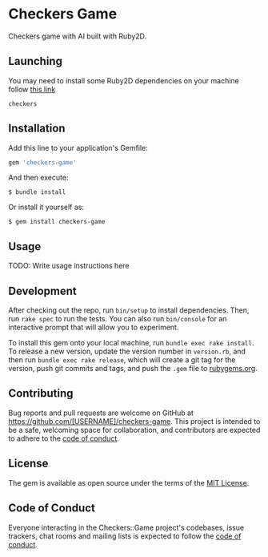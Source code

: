 # Checkers Game

Checkers game with AI built with Ruby2D.

## Launching

You may need to install some Ruby2D dependencies on your machine follow [this link](https://www.ruby2d.com/learn/get-started/)

```
checkers
```

## Installation

Add this line to your application's Gemfile:

```ruby
gem 'checkers-game'
```

And then execute:

    $ bundle install

Or install it yourself as:

    $ gem install checkers-game

## Usage

TODO: Write usage instructions here

## Development

After checking out the repo, run `bin/setup` to install dependencies. Then, run `rake spec` to run the tests. You can also run `bin/console` for an interactive prompt that will allow you to experiment.

To install this gem onto your local machine, run `bundle exec rake install`. To release a new version, update the version number in `version.rb`, and then run `bundle exec rake release`, which will create a git tag for the version, push git commits and tags, and push the `.gem` file to [rubygems.org](https://rubygems.org).

## Contributing

Bug reports and pull requests are welcome on GitHub at https://github.com/[USERNAME]/checkers-game. This project is intended to be a safe, welcoming space for collaboration, and contributors are expected to adhere to the [code of conduct](https://github.com/[USERNAME]/checkers-game/blob/master/CODE_OF_CONDUCT.md).


## License

The gem is available as open source under the terms of the [MIT License](https://opensource.org/licenses/MIT).

## Code of Conduct

Everyone interacting in the Checkers::Game project's codebases, issue trackers, chat rooms and mailing lists is expected to follow the [code of conduct](https://github.com/[USERNAME]/checkers-game/blob/master/CODE_OF_CONDUCT.md).
